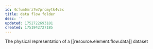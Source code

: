 ```yaml
---
id: 4cfum6mrz7w7prcmytk4v5x
title: data flow folder
desc: ''
updated: 1752722693181
created: 1751942727185
---
```


The physical representation of a [[resource.element.flow.data]] dataset
